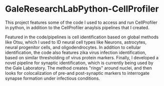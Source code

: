 # GaleResearchLabPython-CellProfiler
This project features some of the code I used to access and run CellProfiler in python, in addition to the CellProfiler anaylsis pipelines that I created.

Featured in the code/pipelines is cell identification based on global methods like Otsu, which I used to ID neural cell types like Neurons, astrocytes, neural progenitor cells, and oligodendrocytes. 
In addition to cellular identification, the code also features zika virus infection identification, based on similar thresholding of virus protein markers. 
Finally, I developed a novel pipeline for synaptic identification, which is currently being used by the Gale Laboratory. The method creates "rings" around nuclei, and then looks for 
colocalization of pre-and post-synaptic markers to interrogate synapse formation under infectious conditions.

